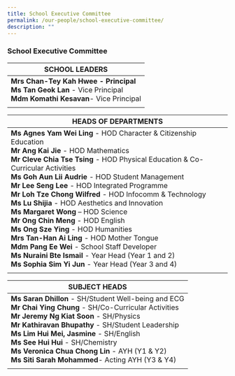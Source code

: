 ```yaml
---
title: School Executive Committee
permalink: /our-people/school-executive-committee/
description: ""
---
```

### School Executive Committee

| SCHOOL LEADERS |
|---|
| **Mrs Chan-Tey Kah Hwee - Principal**<br>**Ms Tan Geok Lan** - Vice Principal<br>**Mdm Komathi Kesavan**- Vice Principal |
|  |

| HEADS OF DEPARTMENTS |
|---|
| **Ms Agnes Yam Wei Ling** - HOD Character & Citizenship Education<br>**Mr Ang Kai Jie** - HOD Mathematics<br>**Mr Cleve Chia Tse Tsing** - HOD Physical Education & Co-Curricular Activities<br>**Ms Goh Aun Lii Audrie** - HOD Student Management<br>**Mr Lee Seng Lee** - HOD Integrated Programme<br>**Mr Loh Tze Chong Wilfred** - HOD Infocomm & Technology<br>**Ms Lu Shijia** - HOD Aesthetics and Innovation<br>**Ms Margaret Wong** – HOD Science<br>**Mr Ong Chin Meng** - HOD English<br>**Ms Ong Sze Ying** - HOD Humanities<br>**Mrs Tan-Han Ai Ling** - HOD Mother Tongue<br>**Mdm Pang Ee Wei** - School Staff Developer<br>**Ms Nuraini Bte Ismail** - Year Head (Year 1 and 2)<br>**Ms Sophia Sim Yi Jun** - Year Head (Year 3 and 4) |
|  |

| SUBJECT HEADS |
|---|
| **Ms Saran Dhillon** - SH/Student Well-being and ECG<br>**Mr Chai Ying Chung** - SH/Co-Curricular Activities<br>**Mr Jeremy Ng Kiat Soon** - SH/Physics<br>**Mr Kathiravan Bhupathy** - SH/Student Leadership<br>**Ms Lim Hui Mei, Jasmine** - SH/English<br>**Ms See Hui Hui** - SH/Chemistry<br>**Ms Veronica Chua Chong Lin** - AYH (Y1 & Y2)<br>**Ms Siti Sarah Mohammed**- Acting AYH (Y3 & Y4) |
|  |
